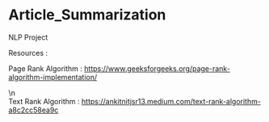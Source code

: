 # Article_Summarization
NLP Project


Resources : 

Page Rank Algorithm : https://www.geeksforgeeks.org/page-rank-algorithm-implementation/   <div>\n</div>
Text Rank Algorithm : https://ankitnitjsr13.medium.com/text-rank-algorithm-a8c2cc58ea9c
